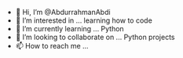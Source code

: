 - 👋 Hi, I’m @AbdurrahmanAbdi
- 👀 I’m interested in ... learning how to code
- 🌱 I’m currently learning ... Python
- 💞️ I’m looking to collaborate on ... Python projects
- 📫 How to reach me ...

<!---
AbdurrahmanAbdi/AbdurrahmanAbdi is a ✨ special ✨ repository because its `README.md` (this file) appears on your GitHub profile.
You can click the Preview link to take a look at your changes.
--->
